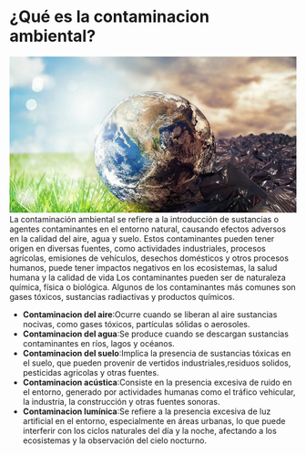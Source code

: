 # ¿Qué es la contaminacion ambiental?
![contaminacion ambiental](/img/contaminacion_ambiental.jpg)
La contaminación ambiental se refiere a la introducción de sustancias o agentes contaminantes en el entorno natural, causando efectos adversos en la calidad del aire, agua y suelo. Estos contaminantes pueden tener origen en diversas fuentes, como actividades industriales, procesos agrícolas, emisiones de vehículos, desechos domésticos y otros procesos humanos, puede tener impactos negativos en los ecosistemas, la salud humana y la calidad de vida
Los contaminantes pueden ser de naturaleza química, física o biológica.
Algunos de los contaminantes más comunes son gases tóxicos, sustancias radiactivas y productos químicos.

* **Contaminacion del aire**:Ocurre cuando se liberan al aire sustancias nocivas, como gases tóxicos, partículas sólidas o aerosoles.
* **Contaminacion del agua**:Se produce cuando se descargan sustancias contaminantes en ríos, lagos y océanos.
* **Contaminacion del suelo**:Implica la presencia de sustancias tóxicas en el suelo, que pueden provenir de vertidos industriales,residuos solidos, pesticidas agricolas y otras fuentes.
* **Contaminacion acústica**:Consiste en la presencia excesiva de ruido en el entorno, generado por actividades humanas como el tráfico vehicular, la industria, la construcción y otras fuentes sonoras.
* **Contaminacion lumínica**:Se refiere a la presencia excesiva de luz artificial en el entorno, especialmente en áreas urbanas, lo que puede interferir con los ciclos naturales del día y la noche, afectando a los ecosistemas y la observación del cielo nocturno.
